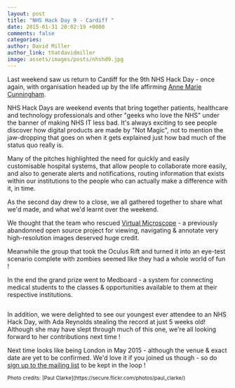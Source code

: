 ```yaml
---
layout: post
title: "NHS Hack Day 9 - Cardiff "
date: 2015-01-31 20:02:19 +0000
comments: false
categories: 
author: David Miller
author_link: thatdavidmiller
image: assets/images/posts/nhshd9.jpg
---
```

Last weekend saw us return to Cardiff for the 9th NHS Hack Day - once again, with organisation 
headed up by the life affirming [Anne Marie Cunningham](https://twitter.com/amcunningham). 

NHS Hack Days are weekend events that bring together patients, healthcare and technology professionals and other 
"geeks who love the NHS" under the banner of making NHS IT less bad. It's always exciting to see people discover
how digital products are made by "Not Magic", not to mention the jaw-dropping that goes on when it gets explained
just how bad much of the status quo really is.

Many of the pitches highlighted the need for quickly and easily customisable hospital systems, that allow
people to collaborate more easily, and also to generate alerts and notifications, routing information that exists
within our institutions to the people who can actually make a difference with it, in time.

As the second day drew to a close, we all gathered together to share what we'd made, and what we'd learnt over 
the weekend.

We thought that the team who rescued [Virtual Microscope](http://virtualmicroscope.readthedocs.org/en/hackday/) - 
a previously abandonned open source project for viewing, navigating & annotate very high-resolution images deserved
huge credit.

Meanwhile the group that took the Oculus Rift and turned it into an eye-test scenario complete with zombies seemed 
like they had a whole world of fun !

In the end the grand prize went to Medboard - a system for connecting medical students to the classes & opportunities
available to them at their respective institutions.

<div class="post-thumb">
  <img class="img-responsive" src="/assets/images/posts/nhshd9.baby.jpg" alt="" />
</div><!--//post-thumb-->

In addition, we were delighted to see our youngest ever attendee to an NHS Hack Day, with Ada Reynolds stealing the record at just 
5 weeks old! Although she may have slept through much of this one, we're all looking forward to her contributions next time !

Next time looks like being London in May 2015 - although the venue & exact date are yet to be confirmed. We'd love it
if you joined us though - so do [sign up to the mailing list](http://nhshackday.com) to be kept in the loop !

<small>
Photo credits: [Paul Clarke](https://secure.flickr.com/photos/paul_clarke/)
</small>
